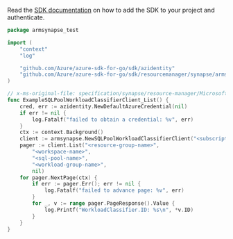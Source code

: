 Read the [SDK documentation](https://github.com/Azure/azure-sdk-for-go/blob/sdk%2Fresourcemanager%2Fsynapse%2Farmsynapse%2Fv0.1.0/sdk/resourcemanager/synapse/armsynapse/README.md) on how to add the SDK to your project and authenticate.

```go
package armsynapse_test

import (
	"context"
	"log"

	"github.com/Azure/azure-sdk-for-go/sdk/azidentity"
	"github.com/Azure/azure-sdk-for-go/sdk/resourcemanager/synapse/armsynapse"
)

// x-ms-original-file: specification/synapse/resource-manager/Microsoft.Synapse/stable/2021-06-01/examples/GetSqlPoolWorkloadGroupWorkloadClassifierList.json
func ExampleSQLPoolWorkloadClassifierClient_List() {
	cred, err := azidentity.NewDefaultAzureCredential(nil)
	if err != nil {
		log.Fatalf("failed to obtain a credential: %v", err)
	}
	ctx := context.Background()
	client := armsynapse.NewSQLPoolWorkloadClassifierClient("<subscription-id>", cred, nil)
	pager := client.List("<resource-group-name>",
		"<workspace-name>",
		"<sql-pool-name>",
		"<workload-group-name>",
		nil)
	for pager.NextPage(ctx) {
		if err := pager.Err(); err != nil {
			log.Fatalf("failed to advance page: %v", err)
		}
		for _, v := range pager.PageResponse().Value {
			log.Printf("WorkloadClassifier.ID: %s\n", *v.ID)
		}
	}
}
```
